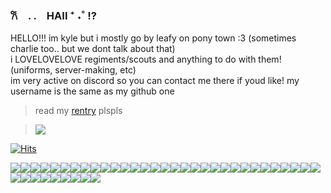 ### 𐙚 . .　HAII ⁺ ˖˚ !?
HELLO!!! im kyle but i mostly go by leafy on pony town :3 (sometimes charlie too.. but we dont talk about that)   
i LOVELOVELOVE regiments/scouts and anything to do with them! (uniforms, server-making, etc)   
im very active on discord so you can contact me there if youd like! my username is the same as my github one  
> read my [rentry](https://www.rentry.co/leafify) plspls

> ![](https://i.pinimg.com/564x/0b/a6/13/0ba61311453901d12467b1c3993aae6e.jpg)

[![Hits](https://hits.seeyoufarm.com/api/count/incr/badge.svg?url=https%3A%2F%2Fgithub.com%2Fleafaqua%2Fhit-counter&count_bg=%231E1E1E&title_bg=%23696969&icon=github.svg&icon_color=%23E7E7E7&title=VISITORS&edge_flat=false)](https://hits.seeyoufarm.com)

![](https://64.media.tumblr.com/bbc405bacacf1f2c295e65a057247057/68aa877d24820849-c6/s100x200/8d72d8ec013b73f15f7960da215f7cba3c6b30fe.pnj)![](https://64.media.tumblr.com/06714ae5124ff75e125cd9265097fdff/tumblr_pcq53rAn2n1xbgu08o8_100.gifv)![](https://64.media.tumblr.com/6f62ff86b6060d1e16d8410e3d3e0f44/1923bddbf54c0100-d5/s100x200/175da85e344732e91b948a770c21e002d4ad077a.gifv)![](https://i.postimg.cc/tTxZs7Hy/0k8za4.png)![](https://64.media.tumblr.com/68bb9e71ec030bfeb579002c6761aa36/b3d83bbf44993478-0d/s100x200/7569b62b2f614b7c533fc147604e5ea1e17dd887.gifv)![](https://64.media.tumblr.com/f642ef43e2cfa6a56fe81bb56f20e022/tumblr_pcq4e5vbHw1xbgu08o6_100.png)![](https://64.media.tumblr.com/99a3ea0c94a86db3fce61a666654fbf3/d75f79ba8da9c3a5-57/s100x200/b5e0974d1c8e4a6915fbc35da34264d455a9b979.pnj)![](https://64.media.tumblr.com/f4332c46d4e53798f32e3c18173c76bc/64fd72d872061a87-9f/s250x400/ae719c4c0a1dc358503571436f317e06cb97202e.gifv)![](https://64.media.tumblr.com/20a8155f8764e944999a86849c72135f/4b51792474fd0ec4-65/s250x250_c1/5155a751a393e557f6d7b0cf2175531f9749c6c4.png)![](https://64.media.tumblr.com/86d37d23800edef7bbcab90ecb7ed989/b5a054ecb3eb9e9f-07/s100x200/fc44ff9d653e4b7560d9fe212958817cd3fdaa79.gifv)![](https://64.media.tumblr.com/ec1cdd371db1e89c2dde00a7a36ad949/2078da70eb74e1c0-15/s100x200/f6fb82a737fa0b0129f1bee4f1fc67044284f5a3.webp)![](https://64.media.tumblr.com/62fe9fc1c5ca0db74bc2ef17f163635c/f19ac661b7c40558-d6/s100x200/b5a30f25f64469898ae76083077d45dd80624c96.gifv)![](https://64.media.tumblr.com/811e19f3528caf3fecd1845964c71dbd/e369840a4783f3c8-5e/s100x200/a80566ad3df815d0e1610df65008db1307b0a582.gifv)![](https://64.media.tumblr.com/b792e8e9414a76ddf26f2a02e4c32b92/68aa877d24820849-f6/s100x200/feac9d27fce27aa1700031c934fd69cb92796d78.pnj)![](https://64.media.tumblr.com/ec84dfa48723ba0f2dbcc9a790cb021b/cefc44427ee79f5d-62/s100x200/cb68268d0e21c38c2cf8bef37bddcc67611a01dc.gifv)![](https://64.media.tumblr.com/c35ab7db7fafde27e76ea18cbe308991/f1498ee937fc1ed0-bf/s100x200/5100b44511dd4c1b2d435d44d2e3b73d34c8b3d6.gifv)![](https://64.media.tumblr.com/4e1cc590e2be7c55527500f1142ac5ea/11991265bf6769a9-18/s100x200/c341fd872d3496e9b349f7585c08be7e8f24c87e.gifv)![](https://64.media.tumblr.com/cef48cdacd8ff306801056196db4941c/4e50d992a23d3a7e-77/s100x200/3e6226a0e725a38bb32847a44de83ec0156afe51.gifv)![](https://64.media.tumblr.com/1ad57df4126057583e27ebe96c88e4f0/2be3d7b7e3b8925d-13/s100x200/b779157e2601bb2833a8080a10cffa6db497043e.pnj)![](https://64.media.tumblr.com/97b7407aadefde171f7a71ef766a8892/0a844093c4702aee-6b/s100x200/691d3ac8dcc5a0b3268aa1d50d7302d3bb6a2d2b.pnj)![](https://64.media.tumblr.com/159a1d791f1f7dbe9b02a7f5eea90576/2be3d7b7e3b8925d-a7/s100x200/57b686170f30956babde9dc67681c8778fb438a2.pnj)![](https://64.media.tumblr.com/c8c09e5aae521618df8916a2af7278f6/0a844093c4702aee-9f/s100x200/9019fa63a421dc6e09d4c490fa2cbf06b66b11af.pnj)![](https://64.media.tumblr.com/061d2de9e4a2a787fe95163298884e2e/01cd7aee8bc9d3ce-55/s100x200/f75299058d587c49cddeac9f417e759d637322d7.pnj)![](https://64.media.tumblr.com/8eefa88953b55f47124d039097b44aa6/0a844093c4702aee-c0/s100x200/33a28a8c74e3060519acf53a0cdb67ce16fe408b.gifv)![](https://64.media.tumblr.com/621992e9161bf75c35ce3c931eba9188/01cd7aee8bc9d3ce-a3/s100x200/d56e0cefb10f68a704a4c3e02f79cbf30d2a6dbc.pnj)![](https://64.media.tumblr.com/4b8513ef071775fda1657529792105ea/291b57fc1bf1e0d5-b1/s100x200/b3acde256a5e8d8ece68dc0e8065fadbf596309a.pnj)![](https://64.media.tumblr.com/d574544e6c69af20d8f7be98df365c04/65ab56dd16d6c002-79/s100x200/a77c8012bb82d2517efe7fd859e9dea5cd2112af.gifv)![](https://i.postimg.cc/rwjdBc36/image.png)![](https://64.media.tumblr.com/0c234cf64764c13d9afe848199cc2dbc/98ab3dff3b1c6819-22/s100x200/8db585740c469388ffde3ae800dbcf8ef7ab8792.pnj)![](https://64.media.tumblr.com/a9c70a5463decddc62cb71dcaafc4d9a/291b57fc1bf1e0d5-bd/s100x200/7fc8136ab23a7f4fa7c3743fb7cc89fc58904a10.pnj)![](https://64.media.tumblr.com/5aa366b39f2f1e70e20f3213043d6fac/98ab3dff3b1c6819-25/s100x200/ee7ad064553b53ad7a1859d5b0b39b5debc47d0e.pnj)![](https://64.media.tumblr.com/0d9967136fab69c81d2ccc22ef9a8867/291b57fc1bf1e0d5-56/s100x200/efbeca7fb4f4d374a6e5f8e72e4ab66ec6b37d6a.pnj)![](https://64.media.tumblr.com/39a94a8e906e351e71232baac48b5707/0a314c1722fc4072-a9/s100x200/56af5c99a3bd7458d7157f19ff6f6ab5c7d420e9.gifv)![](https://autism.crd.co/assets/images/gallery05/12d0e126.png?v=a2781ae8)![](https://y2k.neocities.org/stamps/tumblr_inline_pe6lntIIZX1v11djx_1280.gif)![](https://wilardo.crd.co/assets/images/gallery08/549d43cc.gif?v=d19c95ca)![](https://i.imgur.com/Kh0xLsP.gif)![](https://images-wixmp-ed30a86b8c4ca887773594c2.wixmp.com/f/b21dc78f-7fee-40bb-b00d-c30fc402db65/d7vi4mg-6e5f5804-c1a4-4413-8f21-f3e6be9e4053.gif?token=eyJ0eXAiOiJKV1QiLCJhbGciOiJIUzI1NiJ9.eyJzdWIiOiJ1cm46YXBwOjdlMGQxODg5ODIyNjQzNzNhNWYwZDQxNWVhMGQyNmUwIiwiaXNzIjoidXJuOmFwcDo3ZTBkMTg4OTgyMjY0MzczYTVmMGQ0MTVlYTBkMjZlMCIsIm9iaiI6W1t7InBhdGgiOiJcL2ZcL2IyMWRjNzhmLTdmZWUtNDBiYi1iMDBkLWMzMGZjNDAyZGI2NVwvZDd2aTRtZy02ZTVmNTgwNC1jMWE0LTQ0MTMtOGYyMS1mM2U2YmU5ZTQwNTMuZ2lmIn1dXSwiYXVkIjpbInVybjpzZXJ2aWNlOmZpbGUuZG93bmxvYWQiXX0.WTsmelF7LMmdtF08BXwoXWYa30FBWBAhyHb38DicQyc)![](https://images-wixmp-ed30a86b8c4ca887773594c2.wixmp.com/f/73a47737-937b-44d7-9e59-61e40e4cd454/d5v2xvx-5bbb8626-4640-4c73-924c-64255c459920.png/v1/fill/w_99,h_56,strp/sylveon_stamp_by_s_laughtur_d5v2xvx-fullview.png?token=eyJ0eXAiOiJKV1QiLCJhbGciOiJIUzI1NiJ9.eyJzdWIiOiJ1cm46YXBwOjdlMGQxODg5ODIyNjQzNzNhNWYwZDQxNWVhMGQyNmUwIiwiaXNzIjoidXJuOmFwcDo3ZTBkMTg4OTgyMjY0MzczYTVmMGQ0MTVlYTBkMjZlMCIsIm9iaiI6W1t7ImhlaWdodCI6Ijw9NTYiLCJwYXRoIjoiXC9mXC83M2E0NzczNy05MzdiLTQ0ZDctOWU1OS02MWU0MGU0Y2Q0NTRcL2Q1djJ4dngtNWJiYjg2MjYtNDY0MC00YzczLTkyNGMtNjQyNTVjNDU5OTIwLnBuZyIsIndpZHRoIjoiPD05OSJ9XV0sImF1ZCI6WyJ1cm46c2VydmljZTppbWFnZS5vcGVyYXRpb25zIl19.M5yIt_DFO_zCTxwAKkD8E7omvqi_wV_bG4avQwaZYQk)![](https://i.postimg.cc/Zn6dMnfj/x60tpa.png)


